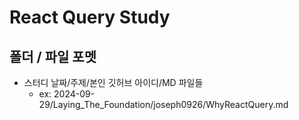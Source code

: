# React Query Study

## 폴더 / 파일 포멧

- 스터디 날짜/주제/본인 깃허브 아이디/MD 파일들
  - ex: 2024-09-29/Laying_The_Foundation/joseph0926/WhyReactQuery.md
